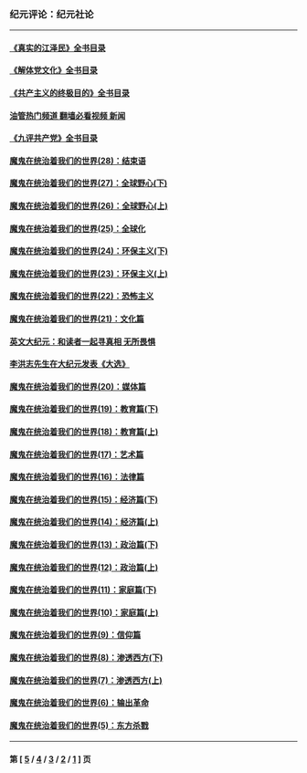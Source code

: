 ### 纪元评论：纪元社论
---
#### [《真实的江泽民》全书目录](../../pages/nsc422/n13721399.md?06130330) 
#### [《解体党文化》全书目录](../../pages/nsc422/n13721157.md?06130330) 
#### [《共产主义的终极目的》全书目录](../../pages/nsc422/n13721048.md?06130330) 
#### [油管热门频道 翻墙必看视频 新闻](ok?06130330)
#### [《九评共产党》全书目录](../../pages/nsc422/n13708085.md?06130330) 
#### [魔鬼在统治着我们的世界(28)：结束语](../../pages/nsc422/n10936246.md?06130330) 
#### [魔鬼在统治着我们的世界(27)：全球野心(下)](../../pages/nsc422/n10928319.md?06130330) 
#### [魔鬼在统治着我们的世界(26)：全球野心(上)](../../pages/nsc422/n10900318.md?06130330) 
#### [魔鬼在统治着我们的世界(25)：全球化](../../pages/nsc422/n10788205.md?06130330) 
#### [魔鬼在统治着我们的世界(24)：环保主义(下)](../../pages/nsc422/n10695307.md?06130330) 
#### [魔鬼在统治着我们的世界(23)：环保主义(上)](../../pages/nsc422/n10688613.md?06130330) 
#### [魔鬼在统治着我们的世界(22)：恐怖主义](../../pages/nsc422/n10614727.md?06130330) 
#### [魔鬼在统治着我们的世界(21)：文化篇](../../pages/nsc422/n10597706.md?06130330) 
#### [英文大纪元：和读者一起寻真相 无所畏惧](../../pages/nsc422/n12542027.md?06130330) 
#### [李洪志先生在大纪元发表《大选》](../../pages/nsc422/n12534746.md?06130330) 
#### [魔鬼在统治着我们的世界(20)：媒体篇](../../pages/nsc422/n10586579.md?06130330) 
#### [魔鬼在统治着我们的世界(19)：教育篇(下)](../../pages/nsc422/n10564808.md?06130330) 
#### [魔鬼在统治着我们的世界(18)：教育篇(上)](../../pages/nsc422/n10526970.md?06130330) 
#### [魔鬼在统治着我们的世界(17)：艺术篇](../../pages/nsc422/n10499093.md?06130330) 
#### [魔鬼在统治着我们的世界(16)：法律篇](../../pages/nsc422/n10485969.md?06130330) 
#### [魔鬼在统治着我们的世界(15)：经济篇(下)](../../pages/nsc422/n10469975.md?06130330) 
#### [魔鬼在统治着我们的世界(14)：经济篇(上)](../../pages/nsc422/n10457370.md?06130330) 
#### [魔鬼在统治着我们的世界(13)：政治篇(下)](../../pages/nsc422/n10448270.md?06130330) 
#### [魔鬼在统治着我们的世界(12)：政治篇(上)](../../pages/nsc422/n10444576.md?06130330) 
#### [魔鬼在统治着我们的世界(11)：家庭篇(下)](../../pages/nsc422/n10440961.md?06130330) 
#### [魔鬼在统治着我们的世界(10)：家庭篇(上)](../../pages/nsc422/n10435448.md?06130330) 
#### [魔鬼在统治着我们的世界(9)：信仰篇](../../pages/nsc422/n10432159.md?06130330) 
#### [魔鬼在统治着我们的世界(8)：渗透西方(下)](../../pages/nsc422/n10429603.md?06130330) 
#### [魔鬼在统治着我们的世界(7)：渗透西方(上)](../../pages/nsc422/n10426013.md?06130330) 
#### [魔鬼在统治着我们的世界(6)：输出革命](../../pages/nsc422/n10421536.md?06130330) 
#### [魔鬼在统治着我们的世界(5)：东方杀戮](../../pages/nsc422/n10417707.md?06130330) 

---
#### 第 [ [5](./5.md?06130330) / [4](./4.md?06130330) / [3](./3.md?06130330) / [2](./2.md?06130330) / [1](./1.md?06130330) ] 页

